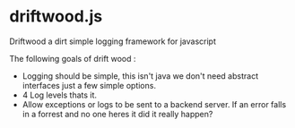 driftwood.js
============

Driftwood a dirt simple logging framework for javascript


The following goals of drift wood :

* Logging should be simple, this isn't java we don't need abstract interfaces just a few simple options.
* 4 Log levels thats it.
* Allow exceptions or logs to be sent to a backend server. If an error falls in a forrest and no one heres it did it really happen?